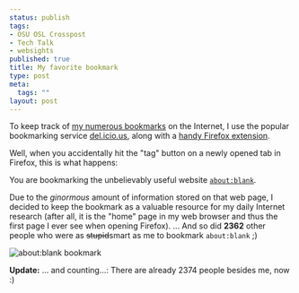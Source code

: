 ```yaml
--- 
status: publish
tags: 
- OSU OSL Crosspost
- Tech Talk
- websights
published: true
title: My favorite bookmark
type: post
meta: 
  tags: ""
layout: post
---
```

To keep track of <a href="http://del.icio.us/freeed/">my numerous bookmarks</a> on the Internet, I use the popular bookmarking service <a href="http://del.icio.us">del.icio.us</a>, along with a <a href="https://addons.mozilla.org/firefox/1532/">handy Firefox extension</a>.

Well, when you accidentally hit the "tag" button on a newly opened tab in Firefox, this is what happens:

You are bookmarking the unbelievably useful website <a href="about:blank"><code>about:blank</code></a>.

Due to the <em>ginormous</em> amount of information stored on that web page, I decided to keep the bookmark as a valuable resource for my daily Internet research (after all, it is the "home" page in my web browser and thus the first page I ever see when opening Firefox). ... And so did <strong>2362</strong> other people who were as <del>stupid</del>smart as me to bookmark <code>about:blank</code> ;)

<img id="image64" src="http://fredericiana.com/wp-content/uploads/2006/05/aboutblank-bookmark.png" alt="about:blank bookmark" class="centered" />

<strong>Update:</strong> ... and counting...: There are already 2374 people besides me, now :)
